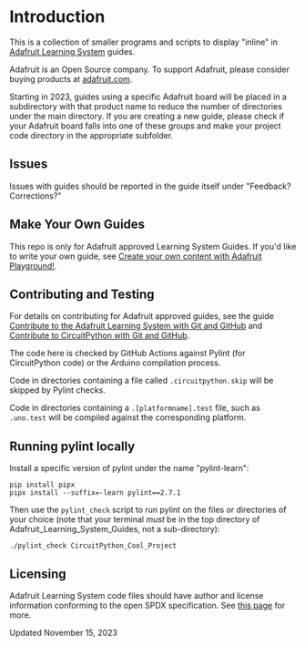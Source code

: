 # Introduction

This is a collection of smaller programs and scripts to display "inline" in [Adafruit Learning System][learn] guides.

Adafruit is an Open Source company. To support Adafruit, please consider buying products at [adafruit.com](https://www.adafruit.com/).

Starting in 2023, guides using a specific Adafruit board will be placed in a subdirectory with that product name to reduce the number of directories under the main directory. If you are creating a new guide, please check if your Adafruit board falls into one of these groups and make your project code directory in the appropriate subfolder.

## Issues

Issues with guides should be reported in the guide itself under "Feedback? Corrections?"

## Make Your Own Guides

This repo is only for Adafruit approved Learning System Guides. If you'd like to write your own guide, see [Create your own content with Adafruit Playground!](https://learn.adafruit.com/adafruit-playground-notes).

## Contributing and Testing

For details on contributing for Adafruit approved guides, see the guide [Contribute to the Adafruit Learning System with Git and GitHub](https://learn.adafruit.com/contribute-to-the-adafruit-learning-system-with-git-and-github) and [Contribute to CircuitPython with Git and GitHub](https://learn.adafruit.com/contribute-to-circuitpython-with-git-and-github/github-personal-access-token).

The code here is checked by GitHub Actions against Pylint (for CircuitPython code) or the Arduino compilation process.

Code in directories containing a file called `.circuitpython.skip` will be skipped by Pylint checks.

Code in directories containing a `.[platformname].test` file, such as `.uno.test` will be compiled against the corresponding platform.

[learn]: https://learn.adafruit.com/

## Running pylint locally
Install a specific version of pylint under the name "pylint-learn":
```
pip install pipx
pipx install --suffix=-learn pylint==2.7.1
```
Then use the `pylint_check` script to run pylint on the files or directories
of your choice (note that your terminal *must* be in the top directory of
Adafruit_Learning_System_Guides, not a sub-directory):
```
./pylint_check CircuitPython_Cool_Project
```
## Licensing

Adafruit Learning System code files should have author and license information conforming to the open SPDX specification.
See [this page](https://learn.adafruit.com/contribute-to-the-adafruit-learning-system-with-git-and-github/add-author-and-license-information) for more.

Updated November 15, 2023
